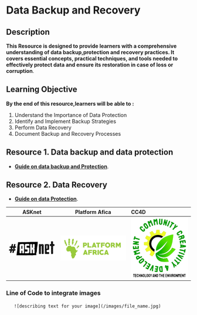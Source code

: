 # Data Backup and Recovery 


## Description 

 **This Resource is designed to provide learners with a comprehensive understanding of data backup,protection and recovery practices. It covers essential concepts, practical techniques, and tools needed to effectively protect data and ensure its restoration in case of loss or corruption**.

## Learning Objective 
**By the end of this resource,learners will be able to :**

1. Understand the Importance of Data Protection
2. Identify and Implement Backup Strategies
3. Perform Data Recovery
4. Document Backup and Recovery Processes


## Resource 1. Data backup and data protection 

+ [**Guide on data backup and Protection**](Data-Backup-And-Protection.md).

## Resource 2. Data Recovery 

+ [**Guide on data Protection**](DIY-Power-Bank.md).









 
| ASKnet| Platform Afica| CC4D |
| :--------:| :--------: |:--------|
|![ASKnet Logo](/images/asknet-logo.png)|![Platform Africa Logo](/images/PA-Logo-HD.png)|![CC4D Logo](/images/CC4D.png)|


### Line of Code to integrate images  
  ```
     ![describing text for your image](/images/file_name.jpg)
  ```  
